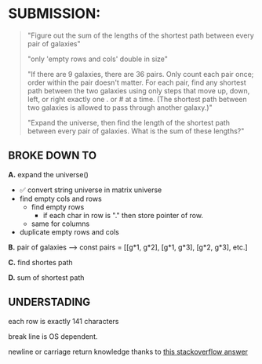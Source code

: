 # SUBMISSION:

> "Figure out the sum of the lengths of
> the shortest path between every pair of galaxies"
>
> "only 'empty rows and cols' double in size"
>
> "If there are 9 galaxies, there are 36 pairs.
> Only count each pair once;
> order within the pair doesn't matter.
> For each pair, find any shortest
> path between the two galaxies using only steps that move up, down, left,
> or right exactly one . or # at a time. (The shortest path between two
> galaxies is allowed to pass through another galaxy.)"
>
> "Expand the universe, then find the length of the shortest path
> between every pair of galaxies. What is the sum of these lengths?"

## BROKE DOWN TO

**A.** expand the universe()

- ✅ convert string universe in matrix universe
- find empty cols and rows
  - find empty rows
    - if each char in row is "." then store pointer of row.
  - same for columns
- duplicate empty rows and cols

**B.** pair of galaxies -->
const pairs = [[g\*1, g\*2], [g\*1, g\*3], [g\*2, g\*3], etc.]

**C.** find shortes path

**D.** sum of shortest path

## UNDERSTADING

each row is exactly 141 characters

break line is OS dependent.

newline or carriage return knowledge thanks to [this stackoverflow answer](https://stackoverflow.com/questions/1761051/difference-between-n-and-r#answer-1761086)
